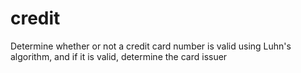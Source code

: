 # credit
Determine whether or not a credit card number is valid using Luhn's algorithm, and if it is valid, determine the card issuer
